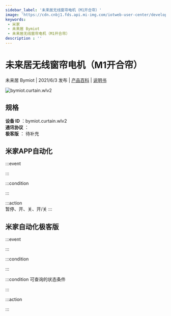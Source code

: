 ```yaml
---
sidebar_label: '未来居无线窗帘电机（M1开合帘）'
image: 'https://cdn.cnbj1.fds.api.mi-img.com/iotweb-user-center/developer_16790489959877hwNWvU8.png?GalaxyAccessKeyId=AKVGLQWBOVIRQ3XLEW&Expires=9223372036854775807&Signature=WB5Ao8BJc0eQ8g/TAOvjscpRzcw='
keywords: 
 - 米家
 - 未来居 Bymiot
 - 未来居无线窗帘电机（M1开合帘）
description : ''
---
```

# 未来居无线窗帘电机（M1开合帘）

未来居 Bymiot | 2021/6/3 发布 | [产品百科](https://home.mi.com/webapp/content/baike/product/index.html?model=bymiot.curtain.wlv2/) | [说明书](https://home.mi.com/views/introduction.html?model=bymiot.curtain.wlv2&region=cn)

![bymiot.curtain.wlv2](https://cdn.cnbj1.fds.api.mi-img.com/iotweb-user-center/developer_16790489959877hwNWvU8.png?GalaxyAccessKeyId=AKVGLQWBOVIRQ3XLEW&Expires=9223372036854775807&Signature=WB5Ao8BJc0eQ8g/TAOvjscpRzcw=)

## 规格  
> 
**设备 ID** ：bymiot.curtain.wlv2  
**通讯协议** ：  
**极客版**  ： 待补充 


## 米家APP自动化  

:::event  

:::

:::condition  

:::

:::action   
暂停、开、关、开/关
:::

## 米家自动化极客版  

:::event  

:::

:::condition  

:::

:::condition 可查询的状态条件  

:::

:::action  

:::

        
